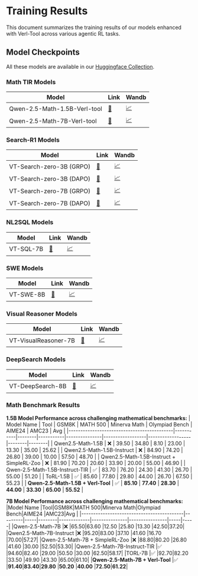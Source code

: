 
# Training Results

This document summarizes the training results of our models enhanced with Verl-Tool across various agentic RL tasks. 

## Model Checkpoints 

All these models are available in our [Huggingface Collection](https://huggingface.co/VerlTool).

### Math TIR Models
|Model|Link| Wandb |
|-|-|-|
|Qwen-2.5-Math-1.5B-Verl-tool|[🤗](https://huggingface.co/VerlTool/torl-deep_math-fsdp_agent-qwen2.5-math-1.5b-grpo-n16-b128-t1.0-lr1e-6-320-step)|[📈](https://wandb.ai/1004271927-SHU/Verl-Tool-Math?nw=nwuser1004271927)|
|Qwen-2.5-Math-7B-Verl-tool|[🤗](https://huggingface.co/VerlTool/torl-deep_math-fsdp_agent-qwen2.5-math-7b-grpo-n16-b128-t1.0-lr1e-6-310-step)|[📈](https://wandb.ai/1004271927-SHU/Verl-Tool-Math?nw=nwuser1004271927)|

### Search-R1 Models
|Model|Link| Wandb |
|-|-|-|
|VT-Search-zero-3B (GRPO)|[🤗](https://huggingface.co/VerlTool/search_r1_qa_em-qwen_qwen2.5-3b-grpo-n16-b512-64-t1.0-lr1e-6debug_global_step_100)|[📈](https://wandb.ai/dongfu/search_r1_qa_em/runs/6g2t20cv)|
|VT-Search-zero-3B (DAPO)|[🤗](https://huggingface.co/VerlTool/search_r1_qa_em-qwen_qwen2.5-3b-grpo-n16-b512-64-t1.0-lr1e-6-dapo_global_step_160)|[📈](https://wandb.ai/dongfu/search_r1_qa_em/runs/4bwgd2fj)|
|VT-Search-zero-7B (GRPO)|[🤗](https://huggingface.co/VerlTool/search_r1_qa_em-qwen_qwen2.5-7b-grpo-n16-b512-64-t1.0-lr1e-6_global_step_100)|[📈](https://wandb.ai/dongfu/search_r1_qa_em/runs/6g2t20cv)|
|VT-Search-zero-7B (DAPO)|[🤗](https://huggingface.co/VerlTool/search_r1_qa_em-qwen_qwen2.5-7b-grpo-n16-b512-64-t1.0-lr1e-6-dapo_global_step_140)|[📈](https://wandb.ai/dongfu/search_r1_qa_em/reports/VT-Search-zero-7B-DAPO---VmlldzoxNDc1Nzk0Nw)|

### NL2SQL Models
|Model|Link| Wandb |
|-|-|-|
VT-SQL-7B|[🤗](https://huggingface.co/VerlTool/sqlcoder-qwen2.5-coder-7b-instruct-grpo-n5-b256-t0.6-lr1e-6_global_step_60)|[📈](https://wandb.ai/dongfu/sqlcoder/reports/VT-SQL-7B--VmlldzoxNDc1Nzk5OA)|

### SWE Models
|Model|Link| Wandb |
|-|-|-|
|VT-SWE-8B|[🤗](https://huggingface.co/VerlTool/SWE-Qwen3-8B-VT-grpo-n32-b256-t1.0-lr2e-6)|[📈](https://wandb.ai/zhihenglyu-cs/qwen3_r2e/reports/Qwen3-8B-SWE-on-VerlTool--VmlldzoxNDMyNTA1Mg)|

### Visual Reasoner Models
|Model|Link| Wandb |
|-|-|-|
|VT-VisualReasoner-7B|[🤗](https://huggingface.co/VerlTool/pixel_reasoner-7b-grpo-n8-b128-t1.0-lr1e-6-complex-reward-new_global_step_50)|[📈](https://wandb.ai/dongfu/pixel_reasoner/runs/0v0few4l)|

### DeepSearch Models
|Model|Link| Wandb |
|-|-|-|
|VT-DeepSearch-8B|[🤗](VerlTool/deepsearch-qwen_qwen3-8b-grpo-n16-b128-t1.0-lr1e-6-new_global_step_70)|[📈](https://wandb.ai/dongfu/deepsearch/reports/VT-DeepSearch-8B--VmlldzoxNDc1ODA0NA)|


### Math Benchmark Results

**1.5B Model Performance across challenging mathematical benchmarks:**
| Model Name                                 | Tool | GSM8K | MATH 500 | Minerva Math | Olympiad Bench | AIME24 | AMC23 | Avg   |
|--------------------------------------------|-----------|--------|-----------|---------------|------------------|------------------|--------|--------|
| Qwen2.5-Math-1.5B                           | ❌        | 39.50  | 34.80     | 8.10          | 23.00            | 13.30            | 35.00  | 25.62 |
| Qwen2.5-Math-1.5B-Instruct                  | ❌        | 84.90  | 74.20     | 26.80         | 39.00            | 10.00            | 57.50  | 48.70 |
| Qwen2.5-Math-1.5B-Instruct + SimpleRL-Zoo   | ❌        | 81.90  | 70.20     | 20.60         | 33.90            | 20.00            | 55.00  | 46.90 |
| Qwen-2.5-Math-1.5B-Instruct-TIR             | ✅        | 83.70  | 76.20     | 24.30         | 41.30            | 26.70            | 55.00  | 51.20 |
| ToRL-1.5B                                   | ✅        | 85.60  | 77.80     | 29.80         | 44.00            | 26.70            | 67.50  | 55.23 |
| **Qwen-2.5-Math-1.5B + Verl-Tool**          | ✅        | **85.10** | **77.40** | **28.30**     | **44.00**        | **33.30**        | **65.00** | **55.52** |


**7B Model Performance across challenging mathematical benchmarks:**
|Model Name                                 |Tool|GSM8K|MATH 500|Minerva  Math|Olympiad  Bench|AIME24 |AMC23|Avg  |
|-------------------------------------------|---------|-----|--------|-------------|---------------|----------------|-----|-----|
|Qwen-2.5-Math-7B                           |❌        |65.50|63.60   |12.50        |25.80          |13.30           |42.50|37.20|
|Qwen2.5-Math-7B-Instruct                   |❌        |95.20|83.00   |37.10        |41.60          |16.70           |70.00|57.27|
|Qwen-2.5-Math-7B + SimpleRL-Zoo            |❌        |88.80|80.20   |26.80        |41.60          |30.00           |52.50|53.30|
|Qwen-2.5-Math-7B-Instruct-TIR              |✅        |94.60|82.40   |29.00        |50.50          |30.00           |62.50|58.17|
|TORL-7B    |✅        |92.70|82.20   |33.50        |49.90          |43.30           |65.00|61.10|
|**Qwen-2.5-Math-7B + Verl-Tool**           |✅        |**91.40**|**83.40**|**29.80**    |**50.20**      |**40.00**       |**72.50**|**61.22**|

